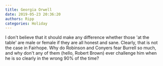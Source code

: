 ```yaml
---
title: Georgia Orwell
date: 2019-05-23 20:36:20
authors: Ripp
categories: Holiday
---
```


 I don't believe that it should make any difference whether those 'at the table' are male or female if they are all honest and sane.  Clearly, that is not the case in Fairhope.  Why do Robinson and Conyers fear Burrell so much, and why don't any of them (hello, Robert Brown) ever challenge him when he is so clearly in the wrong 90% of the time?
